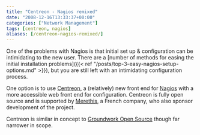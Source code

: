 ```yaml
---
title: "Centreon - Nagios remixed"
date: "2008-12-16T13:33:37+00:00"
categories: ["Network Management"]
tags: [centreon, nagios]
aliases: [/centreon-nagios-remixed/]
---
```


One of the problems with Nagios is that initial set up &amp; configuration can be intimidating to the new user. There are a [number of methods for easing the initial installation problems]({{< ref "/posts/top-3-easy-nagios-setup-options.md" >}}), but you are still left with an intimidating configuration process.

One option is to use [Centreon,](http://www.centreon.com/) a (relatively) new front end for [Nagios](http://nagios.org/) with a more accessible web front end for configuration. Centreon is fully open source and is supported by [Merethis](http://www.merethis.com/), a French company, who also sponsor development of the project.

Centreon is similar in concept to [Groundwork Open Source](http://www.groundworkopensource.com/) though far narrower in scope.
